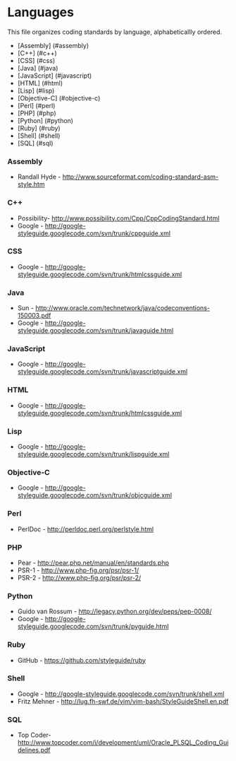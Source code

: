 Languages
=========

This file organizes coding standards by language, alphabeticallly ordered.

* [Assembly] (#assembly)
* [C++] (#c++)
* [CSS] (#css)
* [Java] (#java)
* [JavaScript] (#javascript)
* [HTML] (#html)
* [Lisp] (#lisp)
* [Objective-C] (#objective-c)
* [Perl] (#perl)
* [PHP] (#php)
* [Python] (#python)
* [Ruby] (#ruby)
* [Shell] (#shell)
* [SQL] (#sql)

### Assembly

* Randall Hyde - http://www.sourceformat.com/coding-standard-asm-style.htm

### C++

* Possibility- http://www.possibility.com/Cpp/CppCodingStandard.html
* Google - http://google-styleguide.googlecode.com/svn/trunk/cppguide.xml

### CSS

* Google - http://google-styleguide.googlecode.com/svn/trunk/htmlcssguide.xml

### Java

* Sun - http://www.oracle.com/technetwork/java/codeconventions-150003.pdf
* Google - http://google-styleguide.googlecode.com/svn/trunk/javaguide.html

### JavaScript

* Google - http://google-styleguide.googlecode.com/svn/trunk/javascriptguide.xml

### HTML

* Google - http://google-styleguide.googlecode.com/svn/trunk/htmlcssguide.xml

### Lisp

* Google - http://google-styleguide.googlecode.com/svn/trunk/lispguide.xml

### Objective-C

* Google - http://google-styleguide.googlecode.com/svn/trunk/objcguide.xml

### Perl

* PerlDoc - http://perldoc.perl.org/perlstyle.html

### PHP

* Pear - http://pear.php.net/manual/en/standards.php
* PSR-1 - http://www.php-fig.org/psr/psr-1/
* PSR-2 - http://www.php-fig.org/psr/psr-2/

### Python

* Guido van Rossum - http://legacy.python.org/dev/peps/pep-0008/
* Google - http://google-styleguide.googlecode.com/svn/trunk/pyguide.html

### Ruby

* GitHub - https://github.com/styleguide/ruby

### Shell

* Google - http://google-styleguide.googlecode.com/svn/trunk/shell.xml
* Fritz Mehner - http://lug.fh-swf.de/vim/vim-bash/StyleGuideShell.en.pdf

### SQL

* Top Coder- http://www.topcoder.com/i/development/uml/Oracle_PLSQL_Coding_Guidelines.pdf
